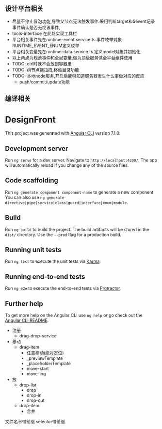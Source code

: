 
## 设计平台相关
 - 尽量不停止冒泡功能,导致父节点无法触发事件.采用判断target和$event记录事件确认是否无视该事件,
 - tools-interface 在此处实现工具栏
 - 平台相关事件先在runtime-event.service.ts 事件枚举对象RUNTIME_EVENT_ENUM定义枚举
 - 平台相关变量先在runtime-data.service.ts  定义model对象并初始化
 - 以上两点为规范事件和全局变量,做为顶级服务供全平台组件使用
 - TODO: ctrl时就不会放到容器里
 - TODO: 树节点拖拉拽,移动目录功能
 - TODO: 本地node服务,开启后能够知道服务器发生什么事做对应的反应
    - push/commit/update功能
## 编译相关

# DesignFront

This project was generated with [Angular CLI](https://github.com/angular/angular-cli) version 7.1.0.

## Development server

Run `ng serve` for a dev server. Navigate to `http://localhost:4200/`. The app will automatically reload if you change any of the source files.

## Code scaffolding

Run `ng generate component component-name` to generate a new component. You can also use `ng generate directive|pipe|service|class|guard|interface|enum|module`.

## Build

Run `ng build` to build the project. The build artifacts will be stored in the `dist/` directory. Use the `--prod` flag for a production build.

## Running unit tests

Run `ng test` to execute the unit tests via [Karma](https://karma-runner.github.io).

## Running end-to-end tests

Run `ng e2e` to execute the end-to-end tests via [Protractor](http://www.protractortest.org/).

## Further help

To get more help on the Angular CLI use `ng help` or go check out the [Angular CLI README](https://github.com/angular/angular-cli/blob/master/README.md).



- 注册
  - drag-drop-service
- 移动
  - drag-item
    - 任意移动(绝对定位)
    - _previewTemplate
    - _placeholderTemplate
    - move-start
    - move-ing
- 放
  - drop-list
    - drop
    - drop-in
    - drop-out
  - drop-item
    - 合并

文件名不带前缀
selector带前缀
